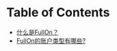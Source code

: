 # Table of Contents

* [什么是FullOn？](what_is_fullon.md)
* [FullOn的账户类型有哪些?](what_are_fullon_account_types.md)